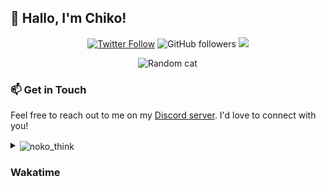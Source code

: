 ## 👋 Hallo, I'm Chiko!

<div align="center">

[![Twitter Follow](https://img.shields.io/twitter/follow/chikoxq?label=Follow)](https://twitter.com/intent/follow?screen_name=chikoxq)
![GitHub followers](https://img.shields.io/github/followers/chikof?label=Follow&style=social)
![](https://komarev.com/ghpvc/?username=chikof&color=blue)

</div>

<a href="https://cataas.com">
<img src="https://cataas.com/cat?type=square" align="right" width="300"alt="Random cat">
</a>

<div><picture><img src="https://raw.githubusercontent.com/carbon-language/carbon-lang/refs/heads/trunk/docs/images/bumper.png" alt=""></picture></div>

### 📫 Get in Touch
Feel free to reach out to me on my [Discord server](https://discord.gg/sejc7TnX6N). I'd love to connect with you!

<details>
<summary>
<img src="https://cdn3.emoji.gg/emojis/64203-noko-think.png" width="35px" height="35px" alt="noko_think" align="center">

### Wakatime
</summary>

<!--START_SECTION:waka-->
![Code Time](http://img.shields.io/badge/Code%20Time-2%2C284%20hrs%2056%20mins-blue)

![Profile Views](http://img.shields.io/badge/Profile%20Views-10-blue)

![Lines of code](https://img.shields.io/badge/From%20Hello%20World%20I%27ve%20Written-9.3%20million%20lines%20of%20code-blue)

**🐱 My GitHub Data** 

> 📦 65.8 kB Used in GitHub's Storage 
 > 
> 🏆 269 Contributions in the Year 2025
 > 
> 💼 Opted to Hire
 > 
> 📜 36 Public Repositories 
 > 
> 🔑 30 Private Repositories 
 > 
**I'm a Night 🦉** 

```text
🌞 Morning                917 commits         █░░░░░░░░░░░░░░░░░░░░░░░░   05.28 % 
🌆 Daytime                5491 commits        ████████░░░░░░░░░░░░░░░░░   31.60 % 
🌃 Evening                8125 commits        ████████████░░░░░░░░░░░░░   46.76 % 
🌙 Night                  2844 commits        ████░░░░░░░░░░░░░░░░░░░░░   16.37 % 
```
📅 **I'm Most Productive on Sunday** 

```text
Monday                   1983 commits        ███░░░░░░░░░░░░░░░░░░░░░░   11.41 % 
Tuesday                  1229 commits        ██░░░░░░░░░░░░░░░░░░░░░░░   07.07 % 
Wednesday                2456 commits        ████░░░░░░░░░░░░░░░░░░░░░   14.13 % 
Thursday                 2490 commits        ████░░░░░░░░░░░░░░░░░░░░░   14.33 % 
Friday                   3315 commits        █████░░░░░░░░░░░░░░░░░░░░   19.08 % 
Saturday                 2331 commits        ███░░░░░░░░░░░░░░░░░░░░░░   13.41 % 
Sunday                   3573 commits        █████░░░░░░░░░░░░░░░░░░░░   20.56 % 
```


📊 **This Week I Spent My Time On** 

```text
🕑︎ Time Zone: Europe/London

💬 Programming Languages: 
Rust                     5 hrs 36 mins       ████████████████░░░░░░░░░   64.70 % 
Markdown                 1 hr 1 min          ███░░░░░░░░░░░░░░░░░░░░░░   11.74 % 
YAML                     47 mins             ██░░░░░░░░░░░░░░░░░░░░░░░   09.14 % 
Python                   24 mins             █░░░░░░░░░░░░░░░░░░░░░░░░   04.78 % 
Nix                      19 mins             █░░░░░░░░░░░░░░░░░░░░░░░░   03.78 % 

🔥 Editors: 
Neovim                   8 hrs 40 mins       █████████████████████████   100.00 % 

💻 Operating System: 
Linux                    8 hrs 40 mins       █████████████████████████   100.00 % 
```

**I Mostly Code in TypeScript** 

```text
TypeScript               32 repos            ██████████░░░░░░░░░░░░░░░   41.56 % 
Rust                     28 repos            █████████░░░░░░░░░░░░░░░░   36.36 % 
Lua                      3 repos             █░░░░░░░░░░░░░░░░░░░░░░░░   03.90 % 
Nix                      3 repos             █░░░░░░░░░░░░░░░░░░░░░░░░   03.90 % 
Python                   3 repos             █░░░░░░░░░░░░░░░░░░░░░░░░   03.90 % 
```




 Last Updated on 05/05/2025 01:09:18 UTC
<!--END_SECTION:waka-->

</details>

<!--
<p align="center">
     <a href="https://discord.gg/HhybNhchcC"><img src="https://invidget.switchblade.xyz/sejc7TnX6N" align="center" ><a>
</p> 
-->
